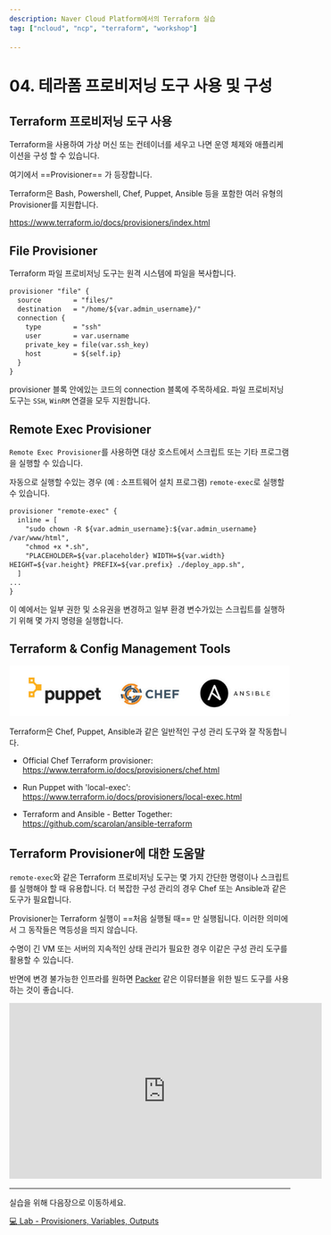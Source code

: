 ```yaml
---
description: Naver Cloud Platform에서의 Terraform 실습
tag: ["ncloud", "ncp", "terraform", "workshop"]

---
```


# 04. 테라폼 프로비저닝 도구 사용 및 구성

## Terraform 프로비저닝 도구 사용

Terraform을 사용하여 가상 머신 또는 컨테이너를 세우고 나면 운영 체제와 애플리케이션을 구성 할 수 있습니다.

여기에서 ==Provisioner== 가 등장합니다.

Terraform은 Bash, Powershell, Chef, Puppet, Ansible 등을 포함한 여러 유형의 Provisioner를 지원합니다.

<https://www.terraform.io/docs/provisioners/index.html>

## File Provisioner

Terraform 파일 프로비저닝 도구는 원격 시스템에 파일을 복사합니다.

```hcl
provisioner "file" {
  source        = "files/"
  destination   = "/home/${var.admin_username}/"
  connection {
    type        = "ssh"
    user        = var.username
    private_key = file(var.ssh_key)
    host        = ${self.ip}
  }
}
```

provisioner 블록 안에있는 코드의 connection 블록에 주목하세요. 파일 프로비저닝 도구는 `SSH`, `WinRM` 연결을 모두 지원합니다.

## Remote Exec Provisioner

`Remote Exec Provisioner`를 사용하면 대상 호스트에서 스크립트 또는 기타 프로그램을 실행할 수 있습니다.

자동으로 실행할 수있는 경우 (예 : 소프트웨어 설치 프로그램) `remote-exec`로 실행할 수 있습니다.

```hcl
provisioner "remote-exec" {
  inline = [
    "sudo chown -R ${var.admin_username}:${var.admin_username} /var/www/html",
    "chmod +x *.sh",
    "PLACEHOLDER=${var.placeholder} WIDTH=${var.width} HEIGHT=${var.height} PREFIX=${var.prefix} ./deploy_app.sh",
  ]
...
}
```

이 예에서는 일부 권한 및 소유권을 변경하고 일부 환경 변수가있는 스크립트를 실행하기 위해 몇 가지 명령을 실행합니다.

## Terraform & Config Management Tools

![](./image/cpa.jpg)

Terraform은 Chef, Puppet, Ansible과 같은 일반적인 구성 관리 도구와 잘 작동합니다.

- Official Chef Terraform provisioner:
<https://www.terraform.io/docs/provisioners/chef.html>

- Run Puppet with 'local-exec':
<https://www.terraform.io/docs/provisioners/local-exec.html>

- Terraform and Ansible - Better Together:
<https://github.com/scarolan/ansible-terraform>

## Terraform Provisioner에 대한 도움말

`remote-exec`와 같은 Terraform 프로비저닝 도구는 몇 가지 간단한 명령이나 스크립트를 실행해야 할 때 유용합니다. 더 복잡한 구성 관리의 경우 Chef 또는 Ansible과 같은 도구가 필요합니다.

Provisioner는 Terraform 실행이 ==처음 실행될 때== 만 실행됩니다. 이러한 의미에서 그 동작들은 멱등성을 띄지 않습니다.

수명이 긴 VM 또는 서버의 지속적인 상태 관리가 필요한 경우 이같은 구성 관리 도구를 활용할 수 있습니다.

반면에 변경 불가능한 인프라를 원하면 [Packer](https://www.packer.io/) 같은 이뮤터블을 위한 빌드 도구를 사용하는 것이 좋습니다.

<iframe width="560" height="315" src="https://www.youtube.com/embed/Dqwk7fYHhVQ" title="YouTube video player" frameborder="0" allow="accelerometer; autoplay; clipboard-write; encrypted-media; gyroscope; picture-in-picture" allowfullscreen></iframe>

---

실습을 위해 다음장으로 이동하세요.

[:computer: Lab - Provisioners, Variables, Outputs](./04-z-lab_provisioning_and_configuration.html)